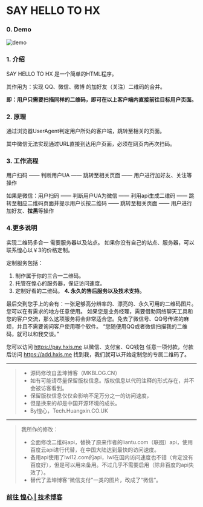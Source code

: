 # SAY HELLO TO HX

### 0. Demo
![demo](https://i.imgur.com/reodkNt.png)

### 1. 介绍
SAY HELLO TO HX 是一个简单的HTML程序。

其作用为：实现 QQ、微信、微博 的加好友（关注）二维码的合并。

**即：用户只需要扫描同样的二维码，即可在以上客户端内直接前往目标用户页面。**

### 2. 原理
通过浏览器UserAgent判定用户所处的客户端，跳转至相关的页面。

其中微信无法实现通过URL直接到达用户页面，必须在网页内再次扫码。

### 3. 工作流程

用户扫码 —— 判断用户UA —— 跳转至相关页面 —— 用户进行加好友、关注等操作

如果是微信：用户扫码 —— 判断用户UA为微信 —— 利用api生成二维码 —— 跳转至相应二维码页面并提示用户长按二维码 —— 跳转至相关页面 —— 用户进行加好友、**拉黑**等操作

### 4.更多说明

实现二维码多合一 需要服务器以及站点。
如果你没有自己的站点、服务器，可以联系惶心以￥3的价格定制。

定制服务包括：
1. 制作属于你的三合一二维码。
2. 托管在惶心的服务器，保证访问速度。
3. 定制好看的二维码。
**4. 永久的售后服务以及技术支持。**

最后交到您手上的会有：一张足够高分辨率的、漂亮的、永久可用的二维码图片。您可以在有需求的地方任意使用。
如果您是业务经理，需要借助网络聊天工具和您的客户交流，那么这项服务将会非常适合您。免去了微信号、QQ号传递的麻烦，并且不需要询问客户使用哪个软件。
“您随便用QQ或者微信扫描我的二维码，就可以和我交谈。”

您可以访问 https://pay.hxis.me 以微信、支付宝、QQ钱包 任意一项付款，付款后访问 https://add.hxis.me 找到我，我们就可以开始定制您的专属二维码了。



------

>* 源码修改自孟坤博客（MKBLOG.CN）
>* 如有可能请尽量保留版权信息。版权信息以代码注释的形式存在，并不会被访客看到。
>* 保留版权信息仅仅会影响不足万分之一的访问速度，
>* 但是换来的却是中国开源环境的成长。
>* By惶心，Tech.Huangxin.CO.UK

------
>  我所作的修改：
> * 全面修改二维码api，替换了原来作者的liantu.com（联图）api，使用百度云api进行代替，在中国大陆达到最快的访问速度。
> * 备用api使用了lwl12.com的api，lwl在国内访问速度也不错（肯定没有百度好），但是可以用来备用。不过几乎不需要启用（除非百度的api失效了）。
> * 替代了孟坤博客“微信支付”一类的图片，改成了“微信”。




### [前往 惶心 | 技术博客](https://tech.huangxin.co.uk/)
